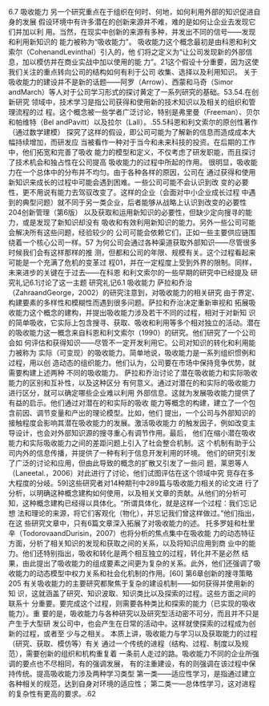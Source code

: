 
6.7
吸收能力
另一个研究重点在于组织在何时、何地，如何利用外部的知识促进自身的发展
假设环境中有许多潜在的创新来源并不难，难的是如何让企业去发现它们并加以利
用。当然，在现实中创新的来源有多种，并发出不同的信号——发现和利用新知识的
能力被称为“吸收能力”。
吸收能力这个概念最初是由科恩和利文索尔（CohenandLevinthal）引入的，他
们将之定义为“让公司发现新的外部信息，加以模仿并在商业实战中加以使用的能
力”。21这个假设十分重要，因为这使我们关注的重点转向公司的结构如何有利于公司
收集、选择以及利用知识。
关于吸收能力的建设并不是新的话题——阿罗（Arrow）、西蒙和马奇（Simor
andMarch）等人对于公司学习形式的探讨黄定了一系列研究的基础。53.54.在创新研究
领域中，技术学习是指公司获得和使用新的技术知识以及相关的组织和管理流程的过
程。这个概念被一些学者广泛讨论，特别是弗里曼（Freeman）、贝尔和帕维特（Bel
andPavitt）以及拉尔（Lall）。.55.5科恩和利文索尔的原创性著作（通过数学建模）
探究了这样的假设，即公司可能为了解新的信息而造成成本大幅持续增加，而研发应
当被看作一种对于当今和未来科技的投资。在后期的工作中，他们拓宽和完善了吸收
能力的模型和定义，不仅考虑了研发职能，而且探讨了技术机会和独占性在公司提高
吸收能力的过程中所起的作用。
很明显，吸收能力在一个总体中的分布并不均匀。由于各种各样的原因，公司在
通过获得和使用新知识来成长的过程中可能会遇到困难。一些公司可能不会认识到改
变的必要性，更不用说有能力去驾驭改变了。这样的企业（会面对中小企业成长过程
中遇到的典型问题）就不同于另一类企业，后者能够从战略上认识到改变的必要性
204创新管理（第6版）
以及获取和运用新知识的必要性，但缺少定向搜寻的能力，或是发现了新知识却没有
吸收和有效利用新知识的能力。另外一些公司可能会解决所有这些问题，经验较少的
公司可能会依赖它们，正如一些主要供应链围绕着一个核心公司一样。57
为何公司会通过各种渠道获取外部知识——尽管很多时候我们会有这样那样的推
测，但都和公司的年限、规模有关。这个过程看起来可能是一个充满了危机的变革过
程01，并在一定程度上受到外界的限制。同样，未来进步的关键在于过去——在科恩
和利文索尔的一些早期的研究中已经提及
研究礼记6.1讨论了这一主题
研究礼记6.1
吸收能力
萨拉和乔治（ZahraandGeorge，2002）的研究注意到，对吸收能力的相关研究
由于界定、构建要素的多样性和模糊性而遇到很多问题。萨拉和乔治决定重新审视和
拓展吸收能力这个概念的建构，并提出吸收能力涉及若干不同的过程，相对于对新知
识的简单吸收，它实际上包含搜寻、获取、吸收和利用等多个相对独立的活动。潜在
的吸收能力这一概念来自科恩和利文索尔（1990）的研究。他们研究了一个公司会如
何评估和获得知识——尽管不一定开发利用它。公司对知识的转化和利用能力被称为
实际（可变现）的吸收能力。简单地说，吸收能力是一系列组织惯例和过程，用以创
造动态的组织能力。他们认为，公司要在市场中保持竞争优势，就需要构建上述两种
不同的吸收能力。
萨拉和乔治讨论了潜在吸收能力和实际吸收能力的区别和互补性，以及这种区分
有何意义。通过对潜在的和实际的吸收能力进行区分，就可以确定哪些企业难以利用
外部信息。这就为发展吸收能力提供了有益的启示。他们通过对潜在的和实际的吸收
能力等概念的构建，建立了一个包含前因、调节变量和产出的理论模型。比如，他们
提出，一个公司与外部知识的接触程度会影响其潜在吸收能力的发展。激活吸收能力
的触发因子，例如改变主导设计，也会对外部知识源的搜寻重心有调节作用。最后，
他们在缩小潜在吸收能力和实际吸收能力之间的差距问题上引入了社会整合机制。这
个机制有助于公司内外的信息传播，并提供了一种有利于信息开发利用的环境。
他们的研究引发了广泛的讨论和应用，但由此导致的概念的扩散又引发了一些问
题，莱恩等人（Laneetal.，2006）对此进行了讨论，他们试图评估在这个领域中究
竞存在多大程度的分岐。59]这些研究者对14种期刊中289篇与吸收能力相关的论文进
行了分析，以明确这种概念建构如何使用，以及相关文章的贡献。从他们的分析可
知，这种概念建构已经得以具体化。“所谓具体化，就是这样一个过程：我们忘记想
法和理论的来源，将它们客观化（物化），并忘记我们曾这样做过。”他们指出，在这
些研究文章中，只有6篇文章深入拓展了对吸收能力的述。
托多罗娃和杜里辛（TodorovaandDurisin，2007）也将分析的焦点集中在吸收能
力的动态特征方面，分析了相关知识的发现和获取之间的关系，以及将知识应用到商
业中的能力。他们还特别指出，吸收和转化是两个相互独立的过程，转化并不是必然
结果，由此提出了吸收能力的组成要素之间更为复杂的关系。此外，他们还强调了吸
收能力的动态模型中权力关系和社会化机制的作用。[60]
第6章创新的搜寻策略205
有关吸收能力的主要研究都聚焦于复杂的建设机制——如何获得并使用新的知
识，这就涵盖了研究、知识波取、知识类比以及探索的过程。这些方面之间的联系十
分重要。要完成这个过程，则需要各种类比和探索的能力（已实现的吸收能力）。重
要的是，吸收能力与各种研究以及研究型活动密不可分，而且并不只是产生于大型研
发公司中，也会产生在日常的活动中。这样就使探索的过程成为创新的过程，或者至
少与之相关。
本质上讲，吸收能力与学习以及获取能力的过程（研究、获取、模仿等）有关
通过一个传统的进程（结构、过程、制度以及规范），需要创新的组织和机构重复着
一条前人走过的路。吸收能力不同的企业所强调的要点也不尽相同，有的强调发展，
有的注重建设，有的则强调在该过程中保持传统。提高吸收能力涉及两种学习类型
第一类——适应性学习，是指通过建立各种相关的规范，达到自身对环境的适应性；
第二类一—总体性学习，这对进程的复杂性有更高的要求。.62
